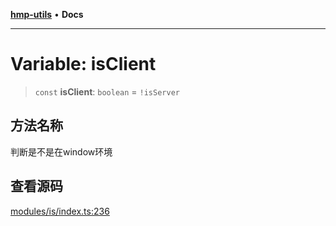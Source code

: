 [**hmp-utils**](../README.md) • **Docs**

***

# Variable: isClient

> `const` **isClient**: `boolean` = `!isServer`

## 方法名称

判断是不是在window环境

## 查看源码

[modules/is/index.ts:236](https://github.com/hmp1049127947/hmp-utils/blob/4a6ef6c09762a1cd3b8d7a3366d8664e5e49db4c/src/modules/is/index.ts#L236)

